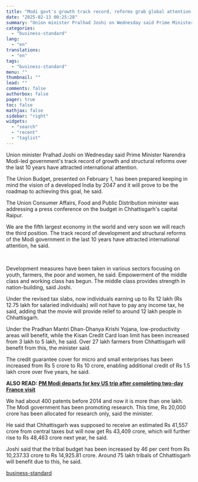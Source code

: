 ```yaml
---
title: "Modi govt's growth track record, reforms grab global attention: Joshi"
date: "2025-02-13 00:25:28"
summary: "Union minister Pralhad Joshi on Wednesday said Prime Minister Narendra Modi-led government's track record of growth and structural reforms over the last 10 years have attracted international attention. The Union Budget, presented on February 1, has been prepared keeping in mind the vision of a developed India by 2047 and..."
categories:
  - "business-standard"
lang:
  - "en"
translations:
  - "en"
tags:
  - "business-standard"
menu: ""
thumbnail: ""
lead: ""
comments: false
authorbox: false
pager: true
toc: false
mathjax: false
sidebar: "right"
widgets:
  - "search"
  - "recent"
  - "taglist"
---
```


Union minister Pralhad Joshi on Wednesday said Prime Minister Narendra Modi-led government's track record of growth and structural reforms over the last 10 years have attracted international attention.

The Union Budget, presented on February 1, has been prepared keeping in mind the vision of a developed India by 2047 and it will prove to be the roadmap to achieving this goal, he said.

The Union Consumer Affairs, Food and Public Distribution minister was addressing a press conference on the budget in Chhattisgarh's capital Raipur.

We are the fifth largest economy in the world and very soon we will reach the third position. The track record of development and structural reforms of the Modi government in the last 10 years have attracted international attention, he said.

 

Development measures have been taken in various sectors focusing on youth, farmers, the poor and women, he said. Empowerment of the middle class and working class has begun. The middle class provides strength in nation-building, said Joshi.

Under the revised tax slabs, now individuals earning up to Rs 12 lakh (Rs 12.75 lakh for salaried individuals) will not have to pay any income tax, he said, adding that the movie will provide relief to around 12 lakh people in Chhattisgarh.

Under the Pradhan Mantri Dhan-Dhanya Krishi Yojana, low-productivity areas will benefit, while the Kisan Credit Card loan limit has been increased from 3 lakh to 5 lakh, he said. Over 27 lakh farmers from Chhattisgarh will benefit from this, the minister said.

The credit guarantee cover for micro and small enterprises has been increased from Rs 5 crore to Rs 10 crore, enabling additional credit of Rs 1.5 lakh crore over five years, he said.

**ALSO READ: [PM Modi departs for key US trip after completing two-day France visit](/external-affairs-defence-security/news/pm-modi-departs-for-key-us-trip-after-completing-two-day-france-visit-125021201505_1.html)**

We had about 400 patents before 2014 and now it is more than one lakh. The Modi government has been promoting research. This time, Rs 20,000 crore has been allocated for research only, said the minister.

He said that Chhattisgarh was supposed to receive an estimated Rs 41,557 crore from central taxes but will now get Rs 43,409 crore, which will further rise to Rs 48,463 crore next year, he said.

Joshi said that the tribal budget has been increased by 46 per cent from Rs 10,237.33 crore to Rs 14,925.81 crore. Around 75 lakh tribals of Chhattisgarh will benefit due to this, he said.

[business-standard](https://www.business-standard.com/india-news/modi-govt-s-growth-track-record-reforms-grab-global-attention-joshi-125021201730_1.html)
